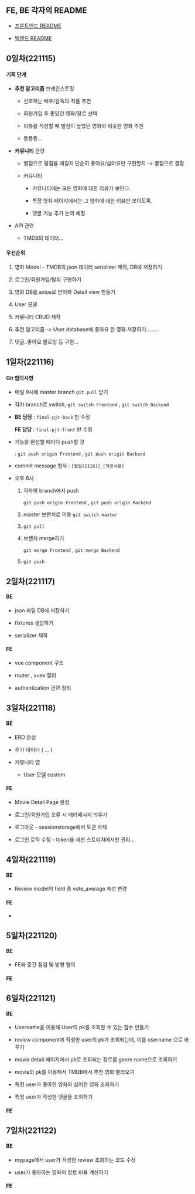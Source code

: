 ## FE, BE 각자의 README

- [프론트엔드 README](https://github.com/shpark0913/final_pjt_movie/tree/master/final-pjt-front)

- [백엔드 README](https://github.com/shpark0913/final_pjt_movie/tree/master/final-pjt-back)

## 

## 0일차(221115)

#### 기획 단계

- **추천 알고리즘** 브레인스토밍
  
  - 선호하는 배우/감독의 작품 추천
  
  - 회원가입 후 좋았던 영화/장르 선택
  
  - 리뷰를 작성할 때 별점이 높았던 영화와 비슷한 영화 추천
  
  - 등등등...

- **커뮤니티** 관련
  
  - 별점으로 평점을 매길지 단순히 좋아요/싫어요만 구현할지 -> 별점으로 결정
  
  - 커뮤니티
    
    - 커뮤니티에는 모든 영화에 대한 리뷰가 보인다.
    
    - 특정 영화 페이지에서는 그 영화에 대한 리뷰만 보이도록.
    
    - 댓글 기능 추가 논의 예정

- API 관련
  
  - TMDB의 데이터...

#### 우선순위

1. 영화 Model - TMDB의 json 데이터 serializer 제작, DB에 저장하기

2. 로그인/회원가입/탈퇴 구현하기

3. 영화 DB를 axios로 받아와 Detail view 만들기

4. User 모델

5. 커뮤니티 CRUD 제작

6. 추천 알고리즘 -> User database에 좋아요 한 영화 저장하기.........

7. 댓글..좋아요 팔로잉 등 구현...

### 

## 1일차(221116)

#### Git 협의사항

- 매일 9시에 master branch `git pull` 받기

- 각자 branch로 switch, `git switch Frontend` , `git switch Backend`

- **BE 담당** : `final-pjt-back` 만 수정
  
  **FE 담당** : `final-pjt-front` 만 수정

- 기능을 완성할 때마다 push할 것
  
  : `git push origin Frontend` , `git push origin Backend`

- commit message 형식 : `[월일(1116)]_[적용사항]`

- 오후 6시
  
  1. 각자의 branch에서 push
     
     `git push origin Frontend` , `git push origin Backend`
  
  2. master 브랜치로 이동 `git switch master`
  
  3. `git pull`
  
  4. 브랜치 merge하기
     
     `git merge Frontend` , `git merge Backend`
  
  5. `git push`

### 

## 2일차(221117)

#### BE

- json 파일 DB에 저장하기

- fixtures 생성하기

- serializer 제작

#### FE

- vue component 구조

- router , vuex 정리

- authentication 관련 정리

### 

## 3일차(221118)

#### BE

- ERD 완성

- 추가 데이터 ( ... )

- 커뮤니티 앱
  
  - User 모델 custom

#### FE

- Movie Detail Page 완성

- 로그인/회원가입 오류 시 에러메시지 띄우기

- 로그아웃 - sessionstorage에서 토큰 삭제

- 로그인 로직 수정 - token을 세션 스토리지에서만 관리...

### 

## 4일차(221119)

#### BE

- Review model의 field 중 vote_average 속성 변경

#### FE

- 

### 

## 5일차(221120)

#### BE

- FE와 중간 점검 및 방향 협의

#### FE

### 

## 6일차(221121)

#### BE

- Username을 이용해 User의 pk를 조회할 수 있는 함수 만들기

- review component에 작성한 user의 pk가 조회되는데, 이를 username 으로 바꾸기

- movie detail 페이지에서 pk로 조회되는 장르를 genre name으로 조회하기

- movie의 pk를 이용해서 TMDB에서 추천 영화 불러오기

- 특정 user가 좋아한 영화와 싫어한 영화 조회하기

- 특정 user가 작성한 댓글들 조회하기

#### FE

### 

## 7일차(221122)

#### BE

- mypage에서 user가 작성한 review 조회하는 코드 수정

- user가 좋아하는 영화의 장르 비율 계산하기

#### FE
